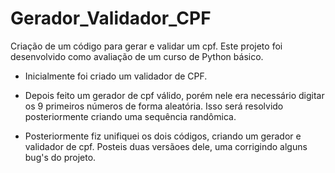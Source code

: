 # Gerador_Validador_CPF
Criação de um código para gerar e validar um cpf. Este projeto foi desenvolvido como avaliação de um curso de Python básico. 

- Inicialmente foi criado um validador de CPF. 

- Depois feito um gerador de cpf válido, porém nele era necessário digitar os 9 primeiros números de forma aleatória. Isso será resolvido posteriormente criando uma sequência randômica. 

- Posteriormente fiz unifiquei os dois códigos, criando um gerador e validador de cpf. Posteis duas versãoes dele, uma corrigindo alguns bug's do projeto. 
